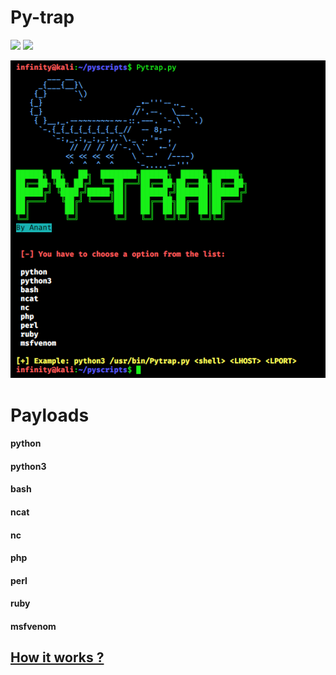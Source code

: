 # Py-trap
![](https://img.shields.io/pypi/pyversions/3)
![](https://img.shields.io/badge/Checked-Linux-orange)

![](https://github.com/Anant1711/Py-trap/blob/main/img/banner.png)

# Payloads
  <h4>python</h4>
  <h4>python3</h4>
  <h4>bash</h4>
  <h4>ncat</h4>
  <h4>nc</h4>
  <h4>php</h4>
  <h4>perl</h4>
  <h4>ruby</h4>
  <h4>msfvenom</h4>
  
[<h2> How it works ? </h2>](https://anant1711.github.io/web/pyhunt.html) 
